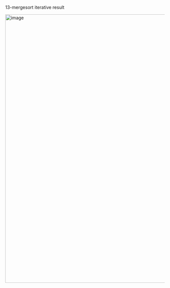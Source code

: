  13-mergesort iterative result



<img width="847" alt="image" src="https://github.com/user-attachments/assets/0e9ea063-aa43-4cdf-81f1-e113249aa851">
